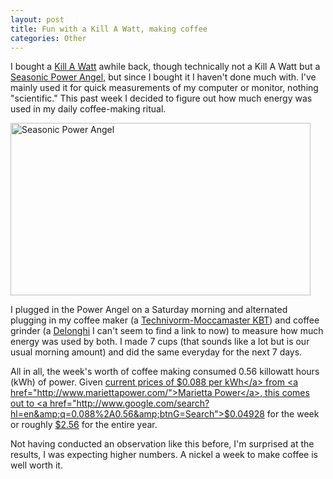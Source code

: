 ```yaml
--- 
layout: post
title: Fun with a Kill A Watt, making coffee
categories: Other
---
```

I bought a <a href="http://en.wikipedia.org/wiki/Kill_A_Watt">Kill A Watt</a> awhile back, though technically not a Kill A Watt but a <a href="http://www.seasonicusa.com/power_angel.htm">Seasonic Power Angel</a>, but since I bought it I haven't done much with.  I've mainly used it for quick measurements of my computer or monitor, nothing "scientific."  This past week I decided to figure out how much energy was used in my daily coffee-making ritual.

<img class="size-full wp-image-305" title="Seasonic Power Angel" src="http://cameronstokes.com/wp-content/uploads/2008/12/seasonic-power-angel.jpg" alt="Seasonic Power Angel" width="480" height="276" />

I plugged in the Power Angel on a Saturday morning and alternated plugging in my coffee maker (a <a href="http://www.technivorm.com/pages/products-home.html">Technivorm-Moccamaster KBT</a>) and coffee grinder (a <a href="http://www.delonghiusa.com/">Delonghi</a> I can't seem to find a link to now) to measure how much energy was used by both.  I made 7 cups (that sounds like a lot but is our usual morning amount) and did the same everyday for the next 7 days.

All in all, the week's worth of coffee making consumed 0.56 killowatt hours (kWh) of power.  Given <a href="http://www.psc.state.ga.us/electric/surveys/2008/allprowin08/allprowin08-500.asp">current prices of $0.088 per kWh</a> from <a href="http://www.mariettapower.com/">Marietta Power</a>, this comes out to <a href="http://www.google.com/search?hl=en&amp;q=0.088%2A0.56&amp;btnG=Search">$0.04928</a> for the week or roughly <a href="http://www.google.com/search?hl=en&amp;q=0.088%2A0.56%2A52&amp;btnG=Search">$2.56</a> for the entire year.

Not having conducted an observation like this before, I'm surprised at the results, I was expecting higher numbers.  A nickel a week to make coffee is well worth it.
